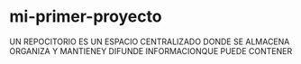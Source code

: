 # mi-primer-proyecto   
UN REPOCITORIO ES UN ESPACIO CENTRALIZADO DONDE SE ALMACENA ORGANIZA Y MANTIENEY DIFUNDE INFORMACIONQUE PUEDE CONTENER 
